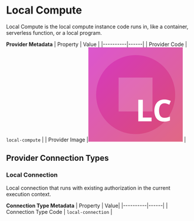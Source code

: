 # Local Compute
Local Compute is the local compute instance code runs in, like a container, serverless function, or a local program.

**Provider Metadata**
| Property | Value |
|----------|------|
| Provider Code | `local-compute` |
| Provider Image |![Local Compute Provider Small Image](./images/local-compute_small.png) |

## Provider Connection Types

<a name="local-connection"></a>
### Local Connection
Local connection that runs with existing authorization in the current execution context.

**Connection Type Metadata**
| Property | Value|
|----------|------|
| Connection Type Code | `local-connection` |




